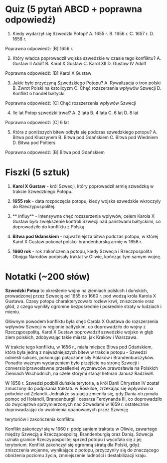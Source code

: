  # Quiz (5 pytań ABCD + poprawna odpowiedź)

1. Kiedy wydarzył się Szwedzki Potop?
A. 1655 r.
B. 1656 r.
C. 1657 r.
D. 1658 r.

Poprawna odpowiedź: [B] 1656 r.

2. Który władca poprowadził wojska szwedzkie w czasie tego konfliktu?
A. Gustaw II Adolf
B. Karol X Gustaw
C. Karol XII
D. Gustaw IV Adolf

Poprawna odpowiedź: [B] Karol X Gustaw

3. Jakie było przyczyną Szwedzkiego Potopu?
A. Rywalizacja o tron polski
B. Zwrot Polski na katolicyzm
C. Chęć rozszerzenia wpływów Szwecji
D. Konflikt o handel bałtycki

Poprawna odpowiedź: [C] Chęć rozszerzenia wpływów Szwecji

4. Ile lat Potop szwedzki trwał?
A. 2 lata
B. 4 lata
C. 6 lat
D. 8 lat

Poprawna odpowiedź: [C] 6 lat

5. Która z poniższych bitew odbyła się podczas szwedzkiego potopu?
A. Bitwa pod Kluszynem
B. Bitwa pod Gdańskiem
C. Bitwa pod Wiedniem
D. Bitwa pod Poitiers

Poprawna odpowiedź: [B] Bitwa pod Gdańskiem

# Fiszki (5 sztuk)

1. **Karol X Gustaw** - król Szwecji, który poprowadził armię szwedzką w trakcie Szwedzkiego Potopu.

2. **1655 rok** - data rozpoczęcia potopu, kiedy wojska szwedzkie wkroczyły do Rzeczypospolitej.

3. ** influy** - intensywna chęć rozszerzenia wpływów, celem Karola X Gustaw było zwiększenie kontroli Szwecji nad państwami bałtyckimi, co doprowadziło do konfliktu z Polską.

4. **Bitwa pod Gdańskiem** - najważniejsza bitwa podczas potopu, w której Karol X Gustaw pokonał polsko-brandenburską armię w 1656 r.

5. **1660 rok** - rok zakończenia potopu, kiedy Szwecja i Rzeczpospolita Obojga Narodów podpisały traktat w Oliwie, kończąc tym samym wojnę.

# Notatki (~200 słów)

**Szwedzki Potop** to określenie wojny na ziemiach polskich i duńskich, prowadzonej przez Szwecję od 1655 do 1660 r. pod wodzą króla Karola X Gustawa. Czasy potopu charakteryzowało rozlew krwi, zniszczenie oraz głód, z czego wynikły ogromne bezpośrednie i pośrednie straty w ludziach i mieniu.

Głównym powodem konfliktu była chęć Carola X Gustawa do rozszerzenia wpływów Szwecji w regionie bałtyckim, co doprowadziło do wojny z Rzecząpospolitą. Karol X Gustaw poprowadził szwedzkie wojsko w głąb ziem polskich, zdobywając takie miasta, jak Kraków i Warszawa.

W trakcie tego konfliktu, w 1656 r., miała miejsce Bitwa pod Gdańskiem, która była jedną z najważniejszych bitew w trakcie potopu - Szwedzi odnieśli sukces, pokonując połączone siły Polaków i Brandenburczyków. Ponadto ważnym wydarzeniem było przejście na stronę Szwecji i conversio(prawosławne przesilenie) wyznawców prawosławia na Polskich Ziemiach Wschodnich, na czele którymi stanął hetman Janusz Radziwiłł.

W 1658 r. Szwedzi podbili duńskie terytoria, a król Danii Chrystian IV został zmuszony do podpisania traktatu w Roskilde, zrzekając się wpływów na południe od Zelandii. Jednakże sytuacja zmieniła się, gdy Dania otrzymała pomoc od Holandii, Brandenburgii i cesarza Ferdynanda III, co doprowadziło do zwycięstwa sprzymierzonych nad Szwedami w 1659 r. ostatecznie doprowadzając do uwolnienia opanowanych przez Szwecję

terytoriów i zakończenia konfliktu.

Konflikt zakończył się w 1660 r. podpisaniem traktatu w Oliwie, zawartego między Szwecją a Rzecząpospolitą, Brandenburgią oraz Danią. Szwecja uznała granice Rzeczypospolitej sprzed potopu i wycofała się z jej terytorium. Konflikt zakończył się ogromną stratą dla Polski, gdyż zniszczenia wojenne, wynikające z potopu, przyczyniły się do znaczącego obniżenia poziomu życia, zmniejszenie ludności i destabilizacji kraju.